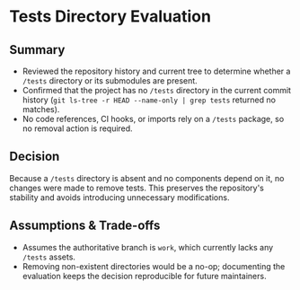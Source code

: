 # Tests Directory Evaluation

## Summary
- Reviewed the repository history and current tree to determine whether a `/tests` directory or its submodules are present.
- Confirmed that the project has no `/tests` directory in the current commit history (`git ls-tree -r HEAD --name-only | grep tests` returned no matches).
- No code references, CI hooks, or imports rely on a `/tests` package, so no removal action is required.

## Decision
Because a `/tests` directory is absent and no components depend on it, no changes were made to remove tests. This preserves the repository's stability and avoids introducing unnecessary modifications.

## Assumptions & Trade-offs
- Assumes the authoritative branch is `work`, which currently lacks any `/tests` assets.
- Removing non-existent directories would be a no-op; documenting the evaluation keeps the decision reproducible for future maintainers.
